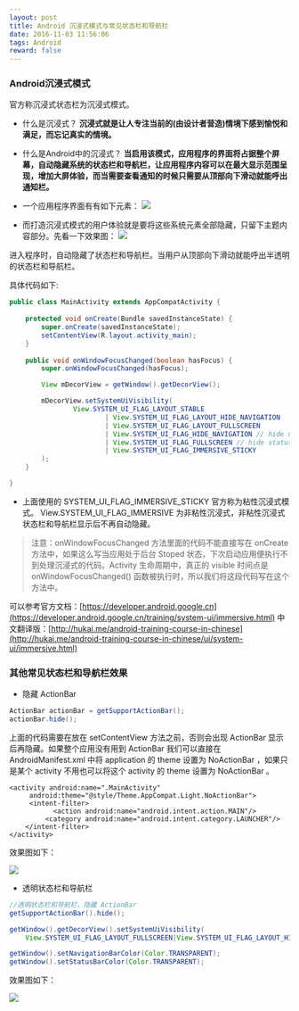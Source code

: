 ```yaml
---
layout: post
title: Android 沉浸式模式与常见状态栏和导航栏
date: 2016-11-03 11:56:06
tags: Android
reward: false
---
```


### Android沉浸式模式
官方称沉浸式状态栏为沉浸式模式。

* 什么是沉浸式？
  **沉浸式就是让人专注当前的(由设计者营造)情境下感到愉悦和满足，而忘记真实的情境。**    

* 什么是Android中的沉浸式？
  **当启用该模式，应用程序的界面将占据整个屏幕，自动隐藏系统的状态栏和导航栏，让应用程序内容可以在最大显示范围呈现，增加大屏体验，而当需要查看通知的时候只需要从顶部向下滑动就能呼出通知栏。**

<!-- more -->
* 一个应用程序界面有有如下元素：
  ![](http://upload-images.jianshu.io/upload_images/3512867-13ce9110b7235f7a.png?imageMogr2/auto-orient/strip%7CimageView2/2/w/1240)

* 而打造沉浸式模式的用户体验就是要将这些系统元素全部隐藏，只留下主题内容部分。先看一下效果图：
  ![](http://upload-images.jianshu.io/upload_images/3512867-94818973391eec0d.gif?imageMogr2/auto-orient/strip)

进入程序时，自动隐藏了状态栏和导航栏。当用户从顶部向下滑动就能呼出半透明的状态栏和导航栏。

具体代码如下:
```java
public class MainActivity extends AppCompatActivity {
    
    protected void onCreate(Bundle savedInstanceState) {
        super.onCreate(savedInstanceState);
        setContentView(R.layout.activity_main);
    }
    
    public void onWindowFocusChanged(boolean hasFocus) {
        super.onWindowFocusChanged(hasFocus);

        View mDecorView = getWindow().getDecorView();

        mDecorView.setSystemUiVisibility(
                View.SYSTEM_UI_FLAG_LAYOUT_STABLE
                        | View.SYSTEM_UI_FLAG_LAYOUT_HIDE_NAVIGATION
                        | View.SYSTEM_UI_FLAG_LAYOUT_FULLSCREEN
                        | View.SYSTEM_UI_FLAG_HIDE_NAVIGATION // hide nav bar
                        | View.SYSTEM_UI_FLAG_FULLSCREEN // hide status bar
                        | View.SYSTEM_UI_FLAG_IMMERSIVE_STICKY
        );
    }

}
```
*   上面使用的 SYSTEM_UI_FLAG_IMMERSIVE_STICKY 官方称为粘性沉浸式模式。 View.SYSTEM_UI_FLAG_IMMERSIVE  为非粘性沉浸式，非粘性沉浸式状态栏和导航栏显示后不再自动隐藏。

> 注意：onWindowFocusChanged 方法里面的代码不能直接写在 onCreate 方法中，如果这么写当应用处于后台 Stoped 状态，下次启动应用便执行不到处理沉浸式的代码。Activity 生命周期中，真正的 visible 时间点是 onWindowFocusChanged() 函数被执行时，所以我们将这段代码写在这个方法中。

可以参考官方文档：[https://developer.android.google.cn](https://developer.android.google.cn/training/system-ui/immersive.html)
中文翻译版：[http://hukai.me/android-training-course-in-chinese](http://hukai.me/android-training-course-in-chinese/ui/system-ui/immersive.html)

### 其他常见状态栏和导航栏效果

* 隐藏 ActionBar 
```java
ActionBar actionBar = getSupportActionBar();
actionBar.hide();
```
上面的代码需要在放在 setContentView 方法之前，否则会出现 ActionBar 显示后再隐藏。如果整个应用没有用到 ActionBar 我们可以直接在 AndroidManifest.xml 中将 application 的 theme 设置为 NoActionBar ，如果只是某个 activity 不用也可以将这个 activity 的 theme 设置为 NoActionBar 。
```
<activity android:name=".MainActivity"
     android:theme="@style/Theme.AppCompat.Light.NoActionBar">
     <intent-filter>
           <action android:name="android.intent.action.MAIN"/>
         <category android:name="android.intent.category.LAUNCHER"/>
    </intent-filter>
</activity>
```

效果图如下：

![](http://upload-images.jianshu.io/upload_images/3512867-777cc5d17ae4f3bb.png?imageMogr2/auto-orient/strip%7CimageView2/2/w/1240)


* 透明状态栏和导航栏

```java
//透明状态栏和导航栏，隐藏 ActionBar
getSupportActionBar().hide();

getWindow().getDecorView().setSystemUiVisibility(
	View.SYSTEM_UI_FLAG_LAYOUT_FULLSCREEN|View.SYSTEM_UI_FLAG_LAYOUT_HIDE_NAVIGATION);

getWindow().setNavigationBarColor(Color.TRANSPARENT);
getWindow().setStatusBarColor(Color.TRANSPARENT);
```

效果图如下：

![](http://upload-images.jianshu.io/upload_images/3512867-787824eceb48a743.png?imageMogr2/auto-orient/strip%7CimageView2/2/w/1240)